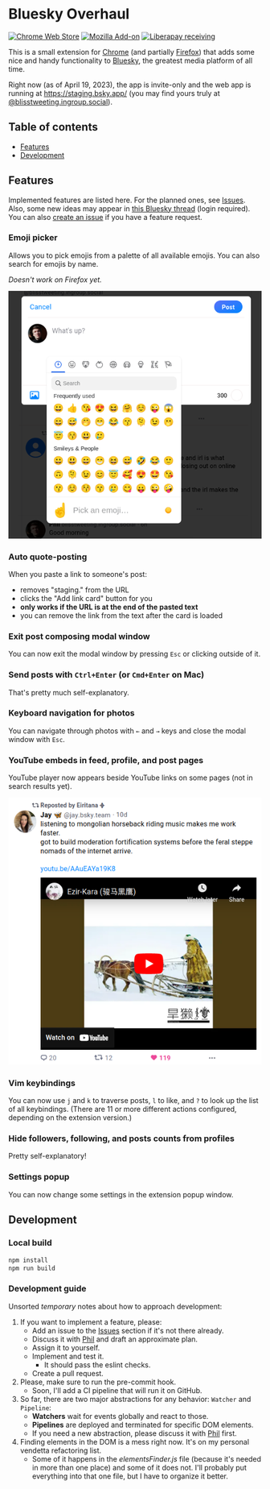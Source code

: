 # Bluesky Overhaul

[![Chrome Web Store](https://img.shields.io/chrome-web-store/v/cllpkmbebfmadmkkpplnaaffnhjjpgbi)](https://chrome.google.com/webstore/detail/bluesky-overhaul/cllpkmbebfmadmkkpplnaaffnhjjpgbi)
[![Mozilla Add-on](https://img.shields.io/amo/v/bluesky-overhaul)](https://addons.mozilla.org/en-US/firefox/addon/bluesky-overhaul/)
[![Liberapay receiving](https://img.shields.io/liberapay/receives/blisstweeting)](https://liberapay.com/blisstweeting/)

This is a small extension for [Chrome](https://chrome.google.com/webstore/detail/bluesky-overhaul/cllpkmbebfmadmkkpplnaaffnhjjpgbi) (and partially [Firefox](https://addons.mozilla.org/addon/bluesky-overhaul/)) that adds some nice and handy functionality to [Bluesky](https://bsky.app/), the greatest media platform of all time.

Right now (as of April 19, 2023), the app is invite-only and the web app is running at https://staging.bsky.app/ (you may find yours truly at [@blisstweeting.ingroup.social](https://staging.bsky.app/profile/blisstweeting.ingroup.social)).

## Table of contents

- [Features](#features)
- [Development](#development)

## Features

Implemented features are listed here. For the planned ones, see [Issues](https://github.com/xenohunter/bluesky-overhaul/issues). Also, some new ideas may appear in [this Bluesky thread](https://staging.bsky.app/profile/blisstweeting.ingroup.social/post/3jszn6rreec2i) (login required). You can also [create an issue](https://github.com/xenohunter/bluesky-overhaul/issues/new) if you have a feature request.

### Emoji picker

Allows you to pick emojis from a palette of all available emojis. You can also search for emojis by name.

_Doesn't work on Firefox yet._

![emoji-picker.png](docs/emoji-picker.png)

### Auto quote-posting

When you paste a link to someone's post:
- removes "staging." from the URL
- clicks the "Add link card" button for you
- **only works if the URL is at the end of the pasted text**
- you can remove the link from the text after the card is loaded

### Exit post composing modal window

You can now exit the modal window by pressing `Esc` or clicking outside of it.

### Send posts with `Ctrl+Enter` (or `Cmd+Enter` on Mac)

That's pretty much self-explanatory.

### Keyboard navigation for photos

You can navigate through photos with `←` and `→` keys and close the modal window with `Esc`.

### YouTube embeds in feed, profile, and post pages

YouTube player now appears beside YouTube links on some pages (not in search results yet).

![img.png](docs/youtube-player.png)

### Vim keybindings

You can now use `j` and `k` to traverse posts, `l` to like, and `?` to look up the list of all keybindings. (There are 11 or more different actions configured, depending on the extension version.)

### Hide followers, following, and posts counts from profiles

Pretty self-explanatory!

### Settings popup

You can now change some settings in the extension popup window.

## Development

### Local build

```
npm install
npm run build
```

### Development guide

Unsorted _temporary_ notes about how to approach development:

1. If you want to implement a feature, please:
   - Add an issue to the [Issues](https://github.com/xenohunter/bluesky-overhaul/issues) section if it's not there already.
   - Discuss it with [Phil](https://github.com/xenohunter) and draft an approximate plan.
   - Assign it to yourself.
   - Implement and test it.
     - It should pass the eslint checks.
   - Create a pull request.
2. Please, make sure to run the pre-commit hook.
   - Soon, I'll add a CI pipeline that will run it on GitHub.
3. So far, there are two major abstractions for any behavior: `Watcher` and `Pipeline`:
   - **Watchers** wait for events globally and react to those.
   - **Pipelines** are deployed and terminated for specific DOM elements.
   - If you need a new abstraction, please discuss it with [Phil](https://github.com/xenohunter) first.
4. Finding elements in the DOM is a mess right now. It's on my personal vendetta refactoring list.
   - Some of it happens in the _elementsFinder.js_ file (because it's needed in more than one place) and some of it does not. I'll probably put everything into that one file, but I have to organize it better.
